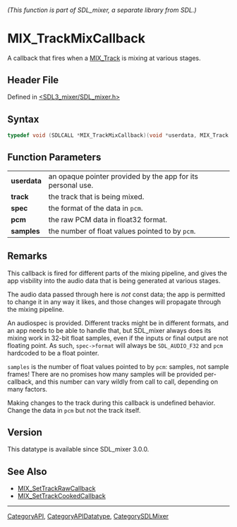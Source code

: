 ###### (This function is part of SDL_mixer, a separate library from SDL.)
# MIX_TrackMixCallback

A callback that fires when a [MIX_Track](MIX_Track) is mixing at various stages.

## Header File

Defined in [<SDL3_mixer/SDL_mixer.h>](https://github.com/libsdl-org/SDL_mixer/blob/main/include/SDL3_mixer/SDL_mixer.h)

## Syntax

```c
typedef void (SDLCALL *MIX_TrackMixCallback)(void *userdata, MIX_Track *track, const SDL_AudioSpec *spec, float *pcm, int samples);
```

## Function Parameters

|              |                                                             |
| ------------ | ----------------------------------------------------------- |
| **userdata** | an opaque pointer provided by the app for its personal use. |
| **track**    | the track that is being mixed.                              |
| **spec**     | the format of the data in `pcm`.                            |
| **pcm**      | the raw PCM data in float32 format.                         |
| **samples**  | the number of float values pointed to by `pcm`.             |

## Remarks

This callback is fired for different parts of the mixing pipeline, and
gives the app visbility into the audio data that is being generated at
various stages.

The audio data passed through here is _not_ const data; the app is
permitted to change it in any way it likes, and those changes will
propagate through the mixing pipeline.

An audiospec is provided. Different tracks might be in different formats,
and an app needs to be able to handle that, but SDL_mixer always does its
mixing work in 32-bit float samples, even if the inputs or final output are
not floating point. As such, `spec->format` will always be `SDL_AUDIO_F32`
and `pcm` hardcoded to be a float pointer.

`samples` is the number of float values pointed to by `pcm`: samples, not
sample frames! There are no promises how many samples will be provided
per-callback, and this number can vary wildly from call to call, depending
on many factors.

Making changes to the track during this callback is undefined behavior.
Change the data in `pcm` but not the track itself.

## Version

This datatype is available since SDL_mixer 3.0.0.

## See Also

- [MIX_SetTrackRawCallback](MIX_SetTrackRawCallback)
- [MIX_SetTrackCookedCallback](MIX_SetTrackCookedCallback)

----
[CategoryAPI](CategoryAPI), [CategoryAPIDatatype](CategoryAPIDatatype), [CategorySDLMixer](CategorySDLMixer)

